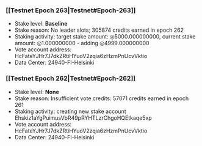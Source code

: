 ### [[Testnet Epoch 263|Testnet#Epoch-263]]
* Stake level: **Baseline**
* Stake reason: No leader slots; 305874 credits earned in epoch 262
* Staking activity: target stake amount: ◎5000.000000000, current stake amount: ◎1.000000000 - adding ◎4999.000000000
* Vote account address: HcFateYJHr7J7dkZRtiHYuoV2zqia6zHzmPnUcvVktio
* Data Center: 24940-FI-Helsinki
### [[Testnet Epoch 262|Testnet#Epoch-262]]
* Stake level: **None**
* Stake reason: Insufficient vote credits: 57071 credits earned in epoch 261
* Staking activity: creating new stake account Ehskiz1aYgPuimusVbR49pRYHTLzrChgoHQEtkaqe5xp
* Vote account address: HcFateYJHr7J7dkZRtiHYuoV2zqia6zHzmPnUcvVktio
* Data Center: 24940-FI-Helsinki